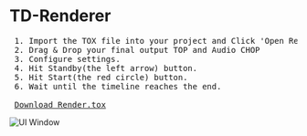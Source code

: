 # TD-Renderer
<pre>
 1. Import the TOX file into your project and Click 'Open Render Window'
 2. Drag & Drop your final output TOP and Audio CHOP
 3. Configure settings.
 4. Hit Standby(the left arrow) button.
 5. Hit Start(the red circle) button.
 6. Wait until the timeline reaches the end.
 
 <a id="raw-url" href="https://raw.github.com/juninjune/TD-Renderer/main/Render.tox" download>Download Render.tox</a>
</pre>
 ![UI Window](https://raw.github.com/juninjune/TD-Renderer/main/resources/README.png)
